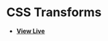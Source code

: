 # CSS Transforms

- [**View Live**](https://tahmid-sarker.github.io/Modern-HTML-CSS-Notes/12-Transition-Animation-and-JavaScript/02-Transforms/)